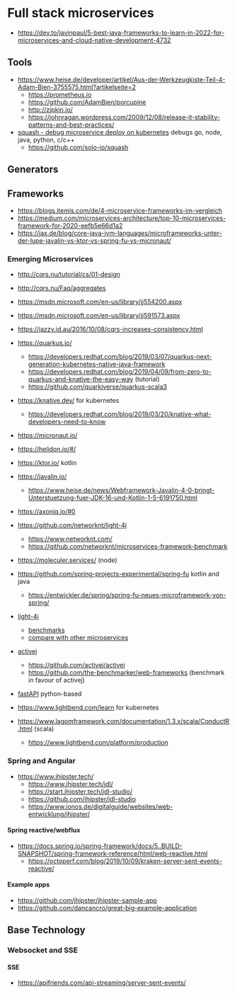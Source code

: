 # Full stack microservices

* https://dev.to/javinpaul/5-best-java-frameworks-to-learn-in-2022-for-microservices-and-cloud-native-development-4732

## Tools

* https://www.heise.de/developer/artikel/Aus-der-Werkzeugkiste-Teil-4-Adam-Bien-3755575.html?artikelseite=2
  + https://prometheus.io
  + https://github.com/AdamBien/porcupine
  + http://zipkin.io/
  + https://johnragan.wordpress.com/2009/12/08/release-it-stability-patterns-and-best-practices/
* [squash - debug microservice deploy on kubernetes](https://squash.solo.io/) debugs go, node, java, python, c/c++
  + https://github.com/solo-io/squash

## Generators

## Frameworks

* https://blogs.itemis.com/de/4-microservice-frameworks-im-vergleich
* https://medium.com/microservices-architecture/top-10-microservices-framework-for-2020-eefb5e66d1a2
* https://jax.de/blog/core-java-jvm-languages/microframeworks-unter-der-lupe-javalin-vs-ktor-vs-spring-fu-vs-micronaut/

### Emerging Microservices

* http://cqrs.nu/tutorial/cs/01-design
* http://cqrs.nu/Faq/aggregates
* https://msdn.microsoft.com/en-us/library/jj554200.aspx
* https://msdn.microsoft.com/en-us/library/jj591573.aspx
* https://jazzy.id.au/2016/10/08/cqrs-increases-consistency.html

* https://quarkus.io/
  + https://developers.redhat.com/blog/2019/03/07/quarkus-next-generation-kubernetes-native-java-framework
  + https://developers.redhat.com/blog/2019/04/09/from-zero-to-quarkus-and-knative-the-easy-way (tutorial)
  + https://github.com/quarkiverse/quarkus-scala3
* https://knative.dev/ for kubernetes
  + https://developers.redhat.com/blog/2019/03/20/knative-what-developers-need-to-know
* https://micronaut.io/
* https://helidon.io/#/
* https://ktor.io/ kotlin
* https://javalin.io/
  + https://www.heise.de/news/Webframework-Javalin-4-0-bringt-Unterstuetzung-fuer-JDK-16-und-Kotlin-1-5-6191750.html
* https://axoniq.io/#0
* https://github.com/networknt/light-4j
  + https://www.networknt.com/
  + https://github.com/networknt/microservices-framework-benchmark
* https://moleculer.services/ (node)
* https://github.com/spring-projects-experimental/spring-fu kotlin and java
  + https://entwickler.de/spring/spring-fu-neues-microframework-von-spring/
* [light-4j](https://www.networknt.com/)
  + [benchmarks](https://github.com/networknt/microservices-framework-benchmark)
  + [compare with other microservices](https://www.techempower.com/benchmarks/)
* [activej](https://activej.io/)
  + https://github.com/activej/activej
  + https://github.com/the-benchmarker/web-frameworks (benchmark in favour of activej)
* [fastAPI](https://fastapi.tiangolo.com/) python-based

* https://www.lightbend.com/learn for kubernetes
* https://www.lagomframework.com/documentation/1.3.x/scala/ConductR.html (scala)
  + https://www.lightbend.com/platform/production

### Spring and Angular

* https://www.jhipster.tech/
  + https://www.jhipster.tech/jdl/
  + https://start.jhipster.tech/jdl-studio/
  + https://github.com/jhipster/jdl-studio
  + https://www.ionos.de/digitalguide/websites/web-entwicklung/jhipster/

#### Spring reactive/webflux

* https://docs.spring.io/spring-framework/docs/5..BUILD-SNAPSHOT/spring-framework-reference/html/web-reactive.html
  + https://octoperf.com/blog/2019/10/09/kraken-server-sent-events-reactive/

#### Example apps

* https://github.com/jhipster/jhipster-sample-app
* https://github.com/dancancro/great-big-example-application


## Base Technology

### Websocket and SSE

#### SSE

* https://apifriends.com/api-streaming/server-sent-events/
